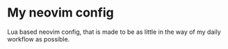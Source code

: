 # My neovim config

Lua based neovim config, that is made to be as little in the way of my daily workflow as possible.

